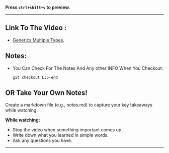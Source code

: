 **Press `ctrl+shift+v` to preview.**

---

## Link To The Video :

- [Generics Multiple Types](https://www.youtube.com/watch?v=BA40TsV6LxQ&list=PLDoPjvoNmBAy532K9M_fjiAmrJ0gkCyLJ&index=35).

## Notes:

- You Can Check For The Notes And Any other INFO When You Checkout:

  ```git
  git checkout L35-end
  ```

## OR Take Your Own Notes!

Create a markdown file (e.g., notes.md) to capture your key takeaways while watching:

**While watching:**

- Stop the video when something important comes up.
- Write down what you learned in simple words.
- Ask any questions you have.

---